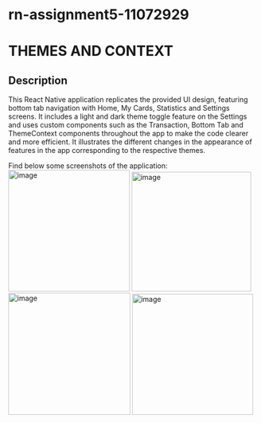 # rn-assignment5-11072929
# THEMES AND CONTEXT

## Description

This React Native application replicates the provided UI design, featuring bottom tab navigation with Home, My Cards, Statistics and Settings screens. 
It includes a light and dark theme toggle feature on the Settings and uses custom components such as the Transaction, Bottom Tab and ThemeContext components throughout the app to make the code clearer and more efficient.
It illustrates the different changes in the appearance of features in the app corresponding to the respective themes.

Find below some screenshots of the application:
<img width="244" alt="image" src="https://github.com/AnuonyamAmpofo/rn-assignment5-11072929/assets/134226786/ac6a01f1-57b8-43ed-9895-1e940009973b">
<img width="240" alt="image" src="https://github.com/AnuonyamAmpofo/rn-assignment5-11072929/assets/134226786/dd681f81-5d23-4b63-9abf-bed8d71fe3ab">
<img width="245" alt="image" src="https://github.com/AnuonyamAmpofo/rn-assignment5-11072929/assets/134226786/01d47be5-f557-492c-be64-a9efcf7accbf">
<img width="243" alt="image" src="https://github.com/AnuonyamAmpofo/rn-assignment5-11072929/assets/134226786/75344f7d-45a3-4a9a-baf0-a05b04806315">


